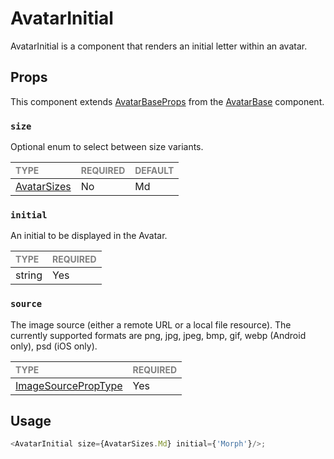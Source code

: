 # AvatarInitial

AvatarInitial is a component that renders an initial letter within an avatar.

## Props

This component extends [AvatarBaseProps](../../foundation/AvatarBase/AvatarBase.types.ts) from the [AvatarBase](../../foundation/AvatarBase/AvatarBase.tsx) component.

### `size`

Optional enum to select between size variants.

| <span style="color:gray;font-size:14px">TYPE</span> | <span style="color:gray;font-size:14px">REQUIRED</span> | <span style="color:gray;font-size:14px">DEFAULT</span> |
| :-------------------------------------------------- | :------------------------------------------------------ | :----------------------------------------------------- |
| [AvatarSizes](../../Avatar.types.ts)          | No                                                     | Md                                                     |

### `initial`

An initial to be displayed in the Avatar.

| <span style="color:gray;font-size:14px">TYPE</span> | <span style="color:gray;font-size:14px">REQUIRED</span> |
| :-------------------------------------------------- | :------------------------------------------------------ |
| string                                              | Yes                                                      |

### `source`

The image source (either a remote URL or a local file resource). 
The currently supported formats are png, jpg, jpeg, bmp, gif, webp (Android only), psd (iOS only).

| <span style="color:gray;font-size:14px">TYPE</span> | <span style="color:gray;font-size:14px">REQUIRED</span> |
| :-------------------------------------------------- | :------------------------------------------------------ |
| [ImageSourcePropType](https://reactnative.dev/docs/images)                                              | Yes                                                      |

## Usage

```javascript
<AvatarInitial size={AvatarSizes.Md} initial={'Morph'}/>;
```

